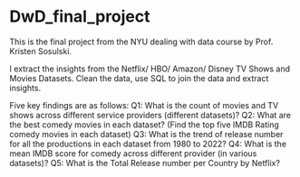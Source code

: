 # DwD_final_project

This is the final project from the NYU dealing with data course by Prof. Kristen Sosulski.

I extract the insights from the Netflix/ HBO/ Amazon/ Disney TV Shows and Movies Datasets.
Clean the data, use SQL to join the data and extract insights.

Five key findings are as follows:
Q1: What is the count of movies and TV shows across different service providers (different datasets)?
Q2: What are the best comedy movies in each dataset? (Find the top five IMDB Rating comedy movies in each dataset)
Q3: What is the trend of release number for all the productions in each dataset from 1980 to 2022?
Q4: What is the mean IMDB score for comedy across different provider (in various datasets)?
Q5: What is the Total Release number per Country by Netflix?
